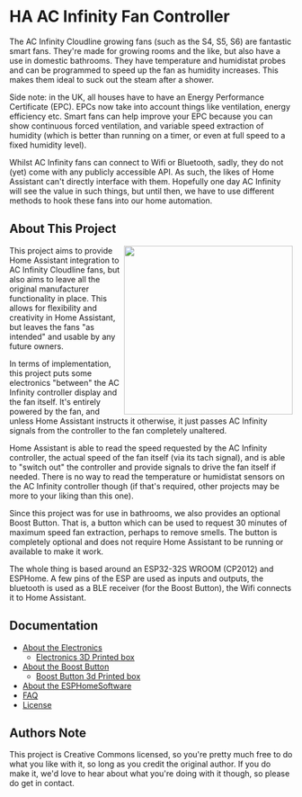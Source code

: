 # HA AC Infinity Fan Controller

The AC Infinity Cloudline growing fans (such as the S4, S5, S6) are fantastic smart fans. They're made for growing rooms and the like, but also have a use in domestic bathrooms. They have temperature and humidistat probes and can be programmed to speed up the fan as humidity increases. This makes them ideal to suck out the steam after a shower.

Side note: in the UK, all houses have to have an Energy Performance Certificate (EPC). EPCs now take into account things like ventilation, energy efficiency etc. Smart fans can help improve your EPC because you can show continuous forced ventilation, and variable speed extraction of humidity (which is better than running on
a timer, or even at full speed to a fixed humidity level).

Whilst AC Infinity fans can connect to Wifi or Bluetooth, sadly, they do not (yet) come with any publicly accessible API. As such, the likes of Home Assistant can't directly interface with them. Hopefully one day AC Infinity will see the value in such things, but until then, we have to use different methods to hook these fans into our home automation.

## About This Project

[<img src="electronics/7-in-a-box.jpg" width="300" height="auto" align="right">](electronics/7-in-a-box.jpg)

This project aims to provide Home Assistant integration to AC Infinity Cloudline fans, but also aims to leave all the original manufacturer functionality in place. This allows for flexibility and creativity in Home Assistant, but leaves the fans "as intended" and usable by any future owners.

In terms of implementation, this project puts some electronics "between" the AC Infinity controller display and the fan itself. It's entirely powered by the fan, and unless Home Assistant instructs it otherwise, it just passes AC Infinity signals from the controller to the fan completely unaltered.

Home Assistant is able to read the speed requested by the AC Infinity controller, the actual speed of the fan itself (via its tach signal), and is able to "switch out" the controller and provide signals to drive the fan itself if needed. There is no way to read the temperature or humidistat sensors on the AC Infinity controller though (if that's required, other projects may be more to your liking than this one).

Since this project was for use in bathrooms, we also provides an optional Boost Button. That is, a button which can be used to request 30 minutes of maximum speed fan extraction, perhaps to remove smells. The button is completely optional and does not require Home Assistant to be running or available to make it work.

The whole thing is based around an ESP32-32S WROOM (CP2012) and ESPHome. A few pins of the ESP are used as inputs and outputs, the bluetooth is used as a BLE receiver (for the Boost Button), the Wifi connects it to Home Assistant.

## Documentation

- [About the Electronics](electronics/readme.md)
  - [Electronics 3D Printed box](electronics/3d-printer/readme.md)
- [About the Boost Button](boost-button/readme.md)
  - [Boost Button 3d Printed box](boot-button/3d-printer/readme.md)
- [About the ESPHomeSoftware](esphome/readme.md)
- [FAQ](faq.md)
- [License](LICENSE.md)

## Authors Note

This project is Creative Commons licensed, so you're pretty much free to do what you like with it, so long as you credit the original author. If you do make it, we'd love to hear about what you're doing with it though, so please do get in contact.
